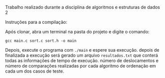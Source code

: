 Trabalho realizado durante a disciplina de algoritmos e estruturas de dados 2

Instruções para a compilação:

Após clonar, abra um terminal na pasta do projeto e digite o comando:

```gcc main.c sort.c sort.h -o main```

Depois, execute o programa com `./main` e espere sua execução. depois de finalizada a execução será gerado um arquivo `resultados.txt` que conterá todas as informações de tempo de execução. número de deslocamentos e número de comparações realizadas por cada algoritmo de ordenação em cada um dos casos de teste.
